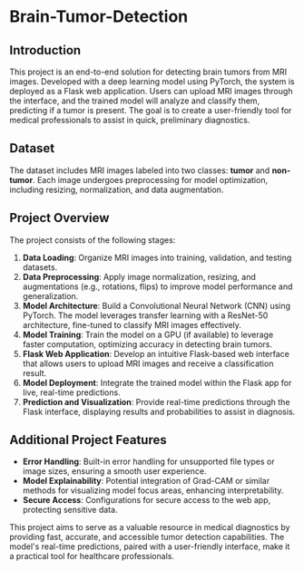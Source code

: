 # Brain-Tumor-Detection

## Introduction
This project is an end-to-end solution for detecting brain tumors from MRI images. Developed with a deep learning model using PyTorch, the system is deployed as a Flask web application. Users can upload MRI images through the interface, and the trained model will analyze and classify them, predicting if a tumor is present. The goal is to create a user-friendly tool for medical professionals to assist in quick, preliminary diagnostics.

## Dataset
The dataset includes MRI images labeled into two classes: **tumor** and **non-tumor**. Each image undergoes preprocessing for model optimization, including resizing, normalization, and data augmentation.

## Project Overview
The project consists of the following stages:

1. **Data Loading**: Organize MRI images into training, validation, and testing datasets.
2. **Data Preprocessing**: Apply image normalization, resizing, and augmentations (e.g., rotations, flips) to improve model performance and generalization.
3. **Model Architecture**: Build a Convolutional Neural Network (CNN) using PyTorch. The model leverages transfer learning with a ResNet-50 architecture, fine-tuned to classify MRI images effectively.
4. **Model Training**: Train the model on a GPU (if available) to leverage faster computation, optimizing accuracy in detecting brain tumors.
5. **Flask Web Application**: Develop an intuitive Flask-based web interface that allows users to upload MRI images and receive a classification result.
6. **Model Deployment**: Integrate the trained model within the Flask app for live, real-time predictions.
7. **Prediction and Visualization**: Provide real-time predictions through the Flask interface, displaying results and probabilities to assist in diagnosis.

## Additional Project Features
- **Error Handling**: Built-in error handling for unsupported file types or image sizes, ensuring a smooth user experience.
- **Model Explainability**: Potential integration of Grad-CAM or similar methods for visualizing model focus areas, enhancing interpretability.
- **Secure Access**: Configurations for secure access to the web app, protecting sensitive data.

This project aims to serve as a valuable resource in medical diagnostics by providing fast, accurate, and accessible tumor detection capabilities. The model's real-time predictions, paired with a user-friendly interface, make it a practical tool for healthcare professionals.
